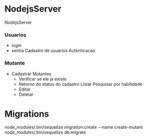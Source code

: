 # NodejsServer

NodejsServer

### Usuarios

-   login
-   senha
    Cadastro de usuarios
    Autenticacao

### Mutante

-   Cadastrar Mutantes
    -   Verificar se ele ja existe
    -   Retorno do status do cadastro
        Listar
        Pesquisar por habilidade
    -   Editar
    -   Deletar

# Migrations

node_modules/.bin/sequelize migration:create --name create-mutant
node_modules/.bin/sequelize db:migrate
